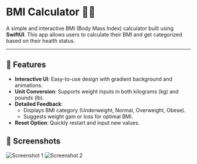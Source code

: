 # BMI Calculator 🏋️‍♂️

A simple and interactive BMI (Body Mass Index) calculator built using **SwiftUI**. This app allows users to calculate their BMI and get categorized based on their health status.

---

## 🌟 Features
- **Interactive UI**: Easy-to-use design with gradient background and animations.
- **Unit Conversion**: Supports weight inputs in both kilograms (kg) and pounds (lb).
- **Detailed Feedback**:
  - Displays BMI category (Underweight, Normal, Overweight, Obese).
  - Suggests weight gain or loss for optimal BMI.
- **Reset Option**: Quickly restart and input new values.


## 📱 Screenshots
![Screenshot 1](https://github.com/LearnerMahi/CSE3218Assignment/blob/main/Screenshot1.png?raw=true)
![Screenshot 2](https://github.com/LearnerMahi/CSE3218Assignment/blob/main/Screenshot2.png?raw=true)



